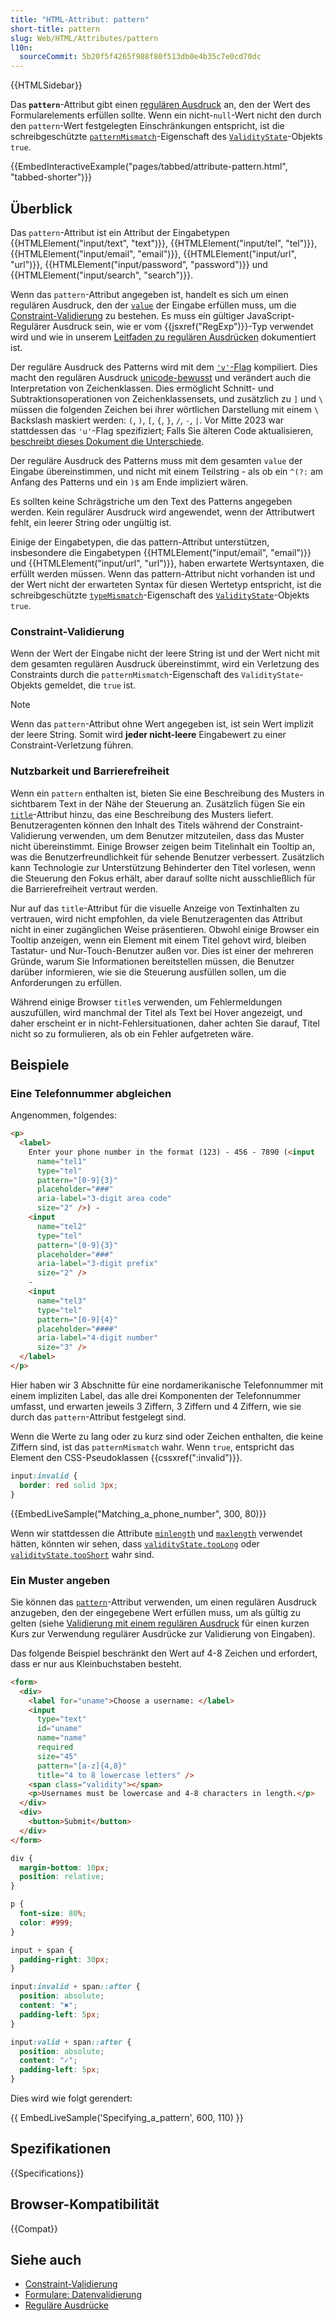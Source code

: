 ```yaml
---
title: "HTML-Attribut: pattern"
short-title: pattern
slug: Web/HTML/Attributes/pattern
l10n:
  sourceCommit: 5b20f5f4265f988f80f513db0e4b35c7e0cd70dc
---
```


{{HTMLSidebar}}

Das **`pattern`**-Attribut gibt einen [regulären Ausdruck](/de/docs/Web/JavaScript/Guide/Regular_expressions) an, den der Wert des Formularelements erfüllen sollte. Wenn ein nicht-`null`-Wert nicht den durch den `pattern`-Wert festgelegten Einschränkungen entspricht, ist die schreibgeschützte [`patternMismatch`](/de/docs/Web/API/ValidityState/patternMismatch)-Eigenschaft des [`ValidityState`](/de/docs/Web/API/ValidityState)-Objekts `true`.

{{EmbedInteractiveExample("pages/tabbed/attribute-pattern.html", "tabbed-shorter")}}

## Überblick

Das `pattern`-Attribut ist ein Attribut der Eingabetypen {{HTMLElement("input/text", "text")}}, {{HTMLElement("input/tel", "tel")}}, {{HTMLElement("input/email", "email")}}, {{HTMLElement("input/url", "url")}}, {{HTMLElement("input/password", "password")}} und {{HTMLElement("input/search", "search")}}.

Wenn das `pattern`-Attribut angegeben ist, handelt es sich um einen regulären Ausdruck, den der [`value`](/de/docs/Web/HTML/Element/input#value) der Eingabe erfüllen muss, um die [Constraint-Validierung](/de/docs/Web/HTML/Constraint_validation) zu bestehen. Es muss ein gültiger JavaScript-Regulärer Ausdruck sein, wie er vom {{jsxref("RegExp")}}-Typ verwendet wird und wie in unserem [Leitfaden zu regulären Ausdrücken](/de/docs/Web/JavaScript/Guide/Regular_expressions) dokumentiert ist.

Der reguläre Ausdruck des Patterns wird mit dem [`'v'`-Flag](/de/docs/Web/JavaScript/Reference/Regular_expressions/Character_class#v-mode_character_class) kompiliert. Dies macht den regulären Ausdruck [unicode-bewusst](/de/docs/Web/JavaScript/Reference/Global_Objects/RegExp/unicode#unicode-aware_mode) und verändert auch die Interpretation von Zeichenklassen. Dies ermöglicht Schnitt- und Subtraktionsoperationen von Zeichenklassensets, und zusätzlich zu `]` und `\` müssen die folgenden Zeichen bei ihrer wörtlichen Darstellung mit einem `\` Backslash maskiert werden: `(`, `)`, `[`, `{`, `}`, `/`, `-`, `|`. Vor Mitte 2023 war stattdessen das `'u'`-Flag spezifiziert; Falls Sie älteren Code aktualisieren, [beschreibt dieses Dokument die Unterschiede](https://github.com/tc39/proposal-regexp-v-flag#how-is-the-v-flag-different-from-the-u-flag).

Der reguläre Ausdruck des Patterns muss mit dem gesamten `value` der Eingabe übereinstimmen, und nicht mit einem Teilstring - als ob ein `^(?:` am Anfang des Patterns und ein `)$` am Ende impliziert wären.

Es sollten keine Schrägstriche um den Text des Patterns angegeben werden. Kein regulärer Ausdruck wird angewendet, wenn der Attributwert fehlt, ein leerer String oder ungültig ist.

Einige der Eingabetypen, die das pattern-Attribut unterstützen, insbesondere die Eingabetypen {{HTMLElement("input/email", "email")}} und {{HTMLElement("input/url", "url")}}, haben erwartete Wertsyntaxen, die erfüllt werden müssen. Wenn das pattern-Attribut nicht vorhanden ist und der Wert nicht der erwarteten Syntax für diesen Wertetyp entspricht, ist die schreibgeschützte [`typeMismatch`](/de/docs/Web/API/ValidityState/typeMismatch)-Eigenschaft des [`ValidityState`](/de/docs/Web/API/ValidityState)-Objekts `true`.

### Constraint-Validierung

Wenn der Wert der Eingabe nicht der leere String ist und der Wert nicht mit dem gesamten regulären Ausdruck übereinstimmt, wird ein Verletzung des Constraints durch die `patternMismatch`-Eigenschaft des `ValidityState`-Objekts gemeldet, die `true` ist.

> [!NOTE]
> Wenn das `pattern`-Attribut ohne Wert angegeben ist, ist sein Wert implizit der leere String. Somit wird **jeder nicht-leere** Eingabewert zu einer Constraint-Verletzung führen.

### Nutzbarkeit und Barrierefreiheit

Wenn ein `pattern` enthalten ist, bieten Sie eine Beschreibung des Musters in sichtbarem Text in der Nähe der Steuerung an. Zusätzlich fügen Sie ein [`title`](/de/docs/Web/HTML/Element/input#title)-Attribut hinzu, das eine Beschreibung des Musters liefert. Benutzeragenten können den Inhalt des Titels während der Constraint-Validierung verwenden, um dem Benutzer mitzuteilen, dass das Muster nicht übereinstimmt. Einige Browser zeigen beim Titelinhalt ein Tooltip an, was die Benutzerfreundlichkeit für sehende Benutzer verbessert. Zusätzlich kann Technologie zur Unterstützung Behinderter den Titel vorlesen, wenn die Steuerung den Fokus erhält, aber darauf sollte nicht ausschließlich für die Barrierefreiheit vertraut werden.

Nur auf das `title`-Attribut für die visuelle Anzeige von Textinhalten zu vertrauen, wird nicht empfohlen, da viele Benutzeragenten das Attribut nicht in einer zugänglichen Weise präsentieren. Obwohl einige Browser ein Tooltip anzeigen, wenn ein Element mit einem Titel gehovt wird, bleiben Tastatur- und Nur-Touch-Benutzer außen vor. Dies ist einer der mehreren Gründe, warum Sie Informationen bereitstellen müssen, die Benutzer darüber informieren, wie sie die Steuerung ausfüllen sollen, um die Anforderungen zu erfüllen.

Während einige Browser `title`s verwenden, um Fehlermeldungen auszufüllen, wird manchmal der Titel als Text bei Hover angezeigt, und daher erscheint er in nicht-Fehlersituationen, daher achten Sie darauf, Titel nicht so zu formulieren, als ob ein Fehler aufgetreten wäre.

## Beispiele

### Eine Telefonnummer abgleichen

Angenommen, folgendes:

```html
<p>
  <label>
    Enter your phone number in the format (123) - 456 - 7890 (<input
      name="tel1"
      type="tel"
      pattern="[0-9]{3}"
      placeholder="###"
      aria-label="3-digit area code"
      size="2" />) -
    <input
      name="tel2"
      type="tel"
      pattern="[0-9]{3}"
      placeholder="###"
      aria-label="3-digit prefix"
      size="2" />
    -
    <input
      name="tel3"
      type="tel"
      pattern="[0-9]{4}"
      placeholder="####"
      aria-label="4-digit number"
      size="3" />
  </label>
</p>
```

Hier haben wir 3 Abschnitte für eine nordamerikanische Telefonnummer mit einem impliziten Label, das alle drei Komponenten der Telefonnummer umfasst, und erwarten jeweils 3 Ziffern, 3 Ziffern und 4 Ziffern, wie sie durch das `pattern`-Attribut festgelegt sind.

Wenn die Werte zu lang oder zu kurz sind oder Zeichen enthalten, die keine Ziffern sind, ist das `patternMismatch` wahr. Wenn `true`, entspricht das Element den CSS-Pseudoklassen {{cssxref(":invalid")}}.

```css
input:invalid {
  border: red solid 3px;
}
```

{{EmbedLiveSample("Matching_a_phone_number", 300, 80)}}

Wenn wir stattdessen die Attribute [`minlength`](/de/docs/Web/HTML/Attributes/minlength) und [`maxlength`](/de/docs/Web/HTML/Attributes/maxlength) verwendet hätten, könnten wir sehen, dass [`validityState.tooLong`](/de/docs/Web/API/ValidityState/tooLong) oder [`validityState.tooShort`](/de/docs/Web/API/ValidityState/tooShort) wahr sind.

### Ein Muster angeben

Sie können das [`pattern`](/de/docs/Web/HTML/Element/input#pattern)-Attribut verwenden, um einen regulären Ausdruck anzugeben, den der eingegebene Wert erfüllen muss, um als gültig zu gelten (siehe [Validierung mit einem regulären Ausdruck](/de/docs/Learn_web_development/Extensions/Forms/Form_validation#validating_against_a_regular_expression) für einen kurzen Kurs zur Verwendung regulärer Ausdrücke zur Validierung von Eingaben).

Das folgende Beispiel beschränkt den Wert auf 4-8 Zeichen und erfordert, dass er nur aus Kleinbuchstaben besteht.

```html
<form>
  <div>
    <label for="uname">Choose a username: </label>
    <input
      type="text"
      id="uname"
      name="name"
      required
      size="45"
      pattern="[a-z]{4,8}"
      title="4 to 8 lowercase letters" />
    <span class="validity"></span>
    <p>Usernames must be lowercase and 4-8 characters in length.</p>
  </div>
  <div>
    <button>Submit</button>
  </div>
</form>
```

```css hidden
div {
  margin-bottom: 10px;
  position: relative;
}

p {
  font-size: 80%;
  color: #999;
}

input + span {
  padding-right: 30px;
}

input:invalid + span::after {
  position: absolute;
  content: "✖";
  padding-left: 5px;
}

input:valid + span::after {
  position: absolute;
  content: "✓";
  padding-left: 5px;
}
```

Dies wird wie folgt gerendert:

{{ EmbedLiveSample('Specifying_a_pattern', 600, 110) }}

## Spezifikationen

{{Specifications}}

## Browser-Kompatibilität

{{Compat}}

## Siehe auch

- [Constraint-Validierung](/de/docs/Web/HTML/Constraint_validation)
- [Formulare: Datenvalidierung](/de/docs/Learn_web_development/Extensions/Forms/Form_validation)
- [Reguläre Ausdrücke](/de/docs/Web/JavaScript/Guide/Regular_expressions)

